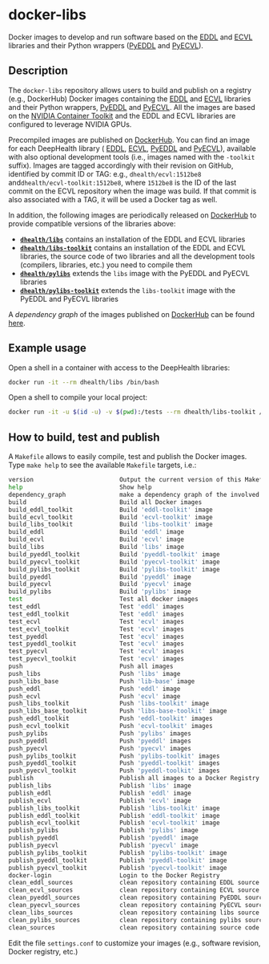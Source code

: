 # docker-libs

Docker images to develop and run software based on the [EDDL](https://github.com/deephealthproject/eddl) and [ECVL](https://github.com/deephealthproject/ecvl) libraries and their Python wrappers ([PyEDDL](https://github.com/deephealthproject/pyeddl) and [PyECVL](https://github.com/deephealthproject/pycvl)).



## Description

The `docker-libs` repository allows users to build and publish on a registry (e.g., DockerHub) Docker images containing the [EDDL](https://github.com/deephealthproject/eddl) and [ECVL](https://github.com/deephealthproject/ecvl) libraries and their Python wrappers, [PyEDDL](https://github.com/deephealthproject/pyeddl) and [PyECVL](https://github.com/deephealthproject/pycvl). All the images are based on the [NVIDIA Container Toolkit](https://github.com/NVIDIA/nvidia-docker) and the EDDL and ECVL libraries are configured to leverage NVIDIA GPUs.

Precompiled images are published on [DockerHub](https://hub.docker.com/u/dhealth). You can find an image for each DeepHealth library ( [EDDL](https://github.com/deephealthproject/eddl), [ECVL](https://github.com/deephealthproject/ecvl), [PyEDDL](https://github.com/deephealthproject/pyeddl) and [PyECVL](https://github.com/deephealthproject/pycvl)), available with also optional development tools (i.e., images named with the `-toolkit` suffix). Images are tagged accordingly with their revision on GitHub, identified by commit ID or TAG: e.g., `dhealth/ecvl:1512be8` and`dhealth/ecvl-toolkit:1512be8`, where `1512be8` is the ID of the last commit on the ECVL repository when the image was build. If that commit is also associated with a TAG, it will be used a Docker tag as well.

In addition, the following images are periodically released on [DockerHub](https://hub.docker.com/u/dhealth) to provide compatible versions of the libraries above:

* **[`dhealth/libs`](https://hub.docker.com/r/dhealth/libs)** contains an installation of the EDDL and ECVL libraries
* **[`dhealth/libs-toolkit`](https://hub.docker.com/r/dhealth/libs-toolkit)** contains an installation of the EDDL and ECVL libraries, the source code of two libraries and all the development tools (compilers, libraries, etc.) you need to compile them
* **[`dhealth/pylibs`](https://hub.docker.com/r/dhealth/pylibs)** extends the `libs` image with the PyEDDL and PyECVL libraries
* **[`dhealth/pylibs-toolkit`](https://hub.docker.com/r/dhealth/pylibs-toolkit)** extends the `libs-toolkit` image with the PyEDDL and PyECVL libraries

A *dependency graph* of the images published on [DockerHub](https://hub.docker.com/u/dhealth) can be found [here](docs/img/graph-latest.png?raw=true "Dependency Graph").



## Example usage

Open a shell in a container with access to the DeepHealth libraries:

```bash
docker run -it --rm dhealth/libs /bin/bash
```

Open a shell to compile your local project:

```bash
docker run -it -u $(id -u) -v $(pwd):/tests --rm dhealth/libs-toolkit /bin/bash
```



## How to build, test and publish

A `Makefile` allows to easily compile, test and publish the Docker images. Type `make help` to see the available `Makefile` targets, i.e.:

```bash
version                        Output the current version of this Makefile
help                           Show help
dependency_graph               make a dependency graph of the involved libraries
build                          Build all Docker images
build_eddl_toolkit             Build 'eddl-toolkit' image
build_ecvl_toolkit             Build 'ecvl-toolkit' image
build_libs_toolkit             Build 'libs-toolkit' image
build_eddl                     Build 'eddl' image
build_ecvl                     Build 'ecvl' image
build_libs                     Build 'libs' image
build_pyeddl_toolkit           Build 'pyeddl-toolkit' image
build_pyecvl_toolkit           Build 'pyecvl-toolkit' image
build_pylibs_toolkit           Build 'pylibs-toolkit' image
build_pyeddl                   Build 'pyeddl' image
build_pyecvl                   Build 'pyecvl' image
build_pylibs                   Build 'pylibs' image
test                           Test all docker images
test_eddl                      Test 'eddl' images
test_eddl_toolkit              Test 'eddl' images
test_ecvl                      Test 'ecvl' images
test_ecvl_toolkit              Test 'ecvl' images
test_pyeddl                    Test 'ecvl' images
test_pyeddl_toolkit            Test 'ecvl' images
test_pyecvl                    Test 'ecvl' images
test_pyecvl_toolkit            Test 'ecvl' images
push                           Push all images
push_libs                      Push 'libs' image
push_libs_base                 Push 'lib-base' image
push_eddl                      Push 'eddl' image
push_ecvl                      Push 'ecvl' image
push_libs_toolkit              Push 'libs-toolkit' image
push_libs_base_toolkit         Push 'libs-base-toolkit' image
push_eddl_toolkit              Push 'eddl-toolkit' images
push_ecvl_toolkit              Push 'ecvl-toolkit' images
push_pylibs                    Push 'pylibs' images
push_pyeddl                    Push 'pyeddl' images
push_pyecvl                    Push 'pyecvl' images
push_pylibs_toolkit            Push 'pylibs-toolkit' images
push_pyeddl_toolkit            Push 'pyeddl-toolkit' images
push_pyecvl_toolkit            Push 'pyeddl-toolkit' images
publish                        Publish all images to a Docker Registry (e.g., DockerHub)
publish_libs                   Publish 'libs' image
publish_eddl                   Publish 'eddl' image
publish_ecvl                   Publish 'ecvl' image
publish_libs_toolkit           Publish 'libs-toolkit' image
publish_eddl_toolkit           Publish 'eddl-toolkit' image
publish_ecvl_toolkit           Publish 'ecvl-toolkit' image
publish_pylibs                 Publish 'pylibs' image
publish_pyeddl                 Publish 'pyeddl' image
publish_pyecvl                 Publish 'pyecvl' image
publish_pylibs_toolkit         Publish 'pylibs-toolkit' image
publish_pyeddl_toolkit         Publish 'pyeddl-toolkit' image
publish_pyecvl_toolkit         Publish 'pyecvl-toolkit' image
docker-login                   Login to the Docker Registry
clean_eddl_sources             clean repository containing EDDL source code
clean_ecvl_sources             clean repository containing ECVL source code
clean_pyeddl_sources           clean repository containing PyEDDL source code
clean_pyecvl_sources           clean repository containing PyECVL source code
clean_libs_sources             clean repository containing libs source code
clean_pylibs_sources           clean repository containing pylibs source code
clean_sources                  clean repository containing source code
```

Edit the file `settings.conf` to customize your images (e.g., software revision, Docker registry, etc.)

